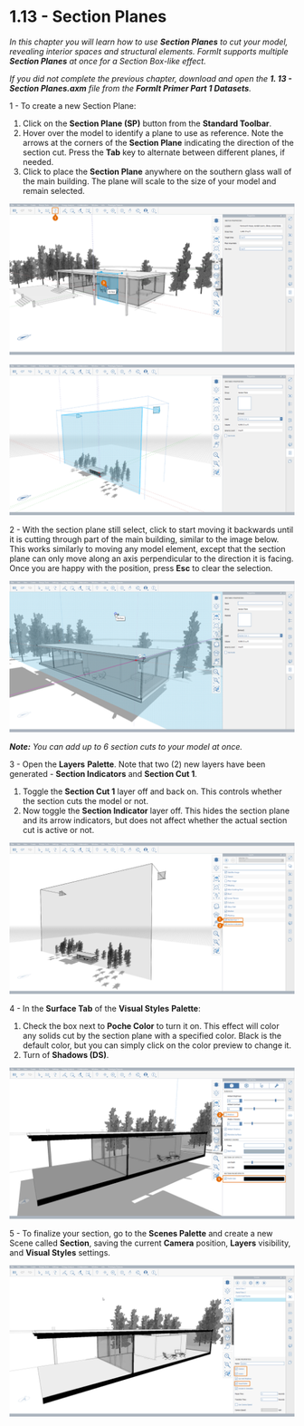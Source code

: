 # 1.13 - Section Planes

_In this chapter you will learn how to use_ _**Section Planes**_ _to cut your model, revealing interior spaces and structural elements. FormIt supports multiple_ _**Section Planes**_ _at once for a Section Box-like effect._

_If you did not complete the previous chapter, download and open the_ _**1. 13 - Section Planes.axm**_ _file from the_ _**FormIt Primer Part 1 Datasets**._

1 - To create a new Section Plane:

1. Click on the **Section Plane \(SP\)** button from the **Standard Toolbar**.
2. Hover over the model to identify a plane to use as reference. Note the arrows at the corners of the **Section Plane** indicating the direction of the section cut. Press the **Tab** key to alternate between different planes, if needed.
3. Click to place the **Section Plane** anywhere on the southern glass wall of the main building. The plane will scale to the size of your model and remain selected.

![Section plane preview when hovering over the glass wall.](../../.gitbook/assets/0%20%286%29.png)

![Scaled section plane after being placed.](../../.gitbook/assets/1%20%2819%29.png)

2 - With the section plane still select, click to start moving it backwards until it is cutting through part of the main building, similar to the image below. This works similarly to moving any model element, except that the section plane can only move along an axis perpendicular to the direction it is facing. Once you are happy with the position, press **Esc** to clear the selection.

![](../../.gitbook/assets/2%20%2811%29.png)

_**Note:**_ _You can add up to 6 section cuts to your model at once._

3 - Open the **Layers** **Palette**. Note that two \(2\) new layers have been generated - **Section Indicators** and **Section Cut 1**.

1. Toggle the **Section Cut 1** layer off and back on. This controls whether the section cuts the model or not.
2. Now toggle the **Section Indicator** layer off. This hides the section plane and its arrow indicators, but does not affect whether the actual section cut is active or not.

![](../../.gitbook/assets/3%20%286%29.png)

4 - In the **Surface Tab** of the **Visual Styles** **Palette**:

1.  Check the box next to **Poche Color** to turn it on. This effect will color any solids cut by the section plane with a specified color. Black is the default color, but you can simply click on the color preview to change it.
2. Turn of **Shadows \(DS\)**.

![](../../.gitbook/assets/poche.png)

5 - To finalize your section, go to the **Scenes Palette** and create a new Scene called **Section**, saving the current **Camera** position, **Layers** visibility, and **Visual Styles** settings.

![](../../.gitbook/assets/5%20%287%29.png)

